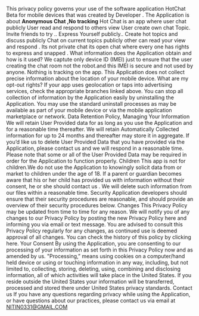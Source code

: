 This privacy policy governs your use of the software application HotChat Beta for mobile devices that was created by Developer . The Application is about
**Anonymous Chat ,No tracking**
Hot Chat is an app where user chat publicly
User read and respond to others view
User create own chat Topic.
Invite friends to try ..
Express Yourself publicly.. 
Create hot topics and discuss publicly 
Chat on current topics publicly other can read your view and respond .
Its not private chat its open chat where every one has rights to express and snapped .
What information does the Application obtain and how is it used?
We captute only device ID (IMEI) just to ensure that the user creating the chat room not the robot.and this IMEI is secure and not used by anyone.
Nothing is tracking on the app.
This Application does not collect precise information about the location of your mobile device. 
What are my opt-out rights?
If your app uses geolocation or taps into advertising services, check the appropriate branches linked above.
You can stop all collection of information by the Application easily by uninstalling the Application. You may use the standard uninstall processes as may be available as part of your mobile device or via the mobile application marketplace or network.
Data Retention Policy, Managing Your Information
We will retain User Provided data for as long as you use the Application and for a reasonable time thereafter. We will retain Automatically Collected information for up to 24 months and thereafter may store it in aggregate. If you’d like us to delete User Provided Data that you have provided via the Application, please contact us and we will respond in a reasonable time. Please note that some or all of the User Provided Data may be required in order for the Application to function properly.
Children
This app is not for children.We do not use the Application to knowingly solicit data from or market to children under the age of 18. If a parent or guardian becomes aware that his or her child has provided us with information without their consent, he or she should contact us . We will delete such information from our files within a reasonable time.
Security
Application developers should ensure that their security procedures are reasonable, and should provide an overview of their security procedures below.
Changes
This Privacy Policy may be updated from time to time for any reason. We will notify you of any changes to our Privacy Policy by posting the new Privacy Policy here and informing you via email or text message. You are advised to consult this Privacy Policy regularly for any changes, as continued use is deemed approval of all changes. You can check the history of this policy by clicking here.
Your Consent
By using the Application, you are consenting to our processing of your information as set forth in this Privacy Policy now and as amended by us. "Processing,” means using cookies on a computer/hand held device or using or touching information in any way, including, but not limited to, collecting, storing, deleting, using, combining and disclosing information, all of which activities will take place in the United States. If you reside outside the United States your information will be transferred, processed and stored there under United States privacy standards. 
Contact us
If you have any questions regarding privacy while using the Application, or have questions about our practices, please contact us via email at NITIN0331@GMAIL.COM

